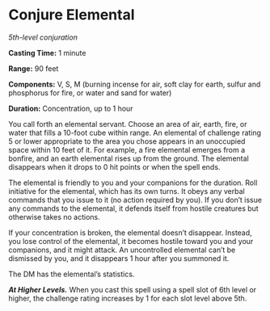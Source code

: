 <title>Conjure Elemental</title>

# Conjure Elemental

_5th-level conjuration_

**Casting Time:** 1 minute

**Range:** 90 feet

**Components:** V, S, M (burning incense for
air, soft clay for earth, sulfur and
phosphorus for fire, or water and sand for
water)

**Duration:** Concentration, up to 1 hour

You call forth an elemental servant. Choose
an area of air, earth, fire, or water that
fills a 10-foot cube within range. An
elemental of challenge rating 5 or lower
appropriate to the area you chose appears in
an unoccupied space within 10 feet of it. For
example, a fire elemental emerges from a
bonfire, and an earth elemental rises up from
the ground. The elemental disappears when it
drops to 0 hit points or when the spell ends.

The elemental is friendly to you and your
companions for the duration. Roll initiative
for the elemental, which has its own turns.
It obeys any verbal commands that you issue
to it (no action required by you). If you
don’t issue any commands to the elemental, it
defends itself from hostile creatures but
otherwise takes no actions.

If your concentration is broken, the
elemental doesn’t disappear. Instead, you
lose control of the elemental, it becomes
hostile toward you and your companions, and
it might attack. An uncontrolled elemental
can’t be dismissed by you, and it disappears
1 hour after you summoned it.

The DM has the elemental’s statistics.

_**At Higher Levels.**_ When you cast this
spell using a spell slot of 6th level or
higher, the challenge rating increases by 1
for each slot level above 5th.

